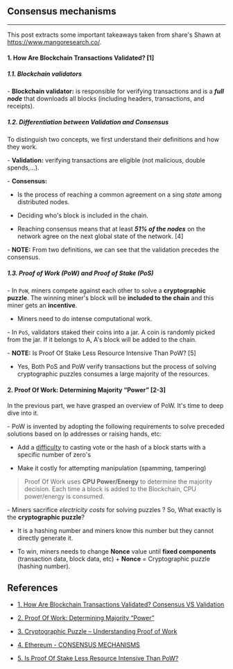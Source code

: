 ## Consensus mechanisms 

___ 

This post extracts some important takeaways taken from share's Shawn at https://www.mangoresearch.co/. 

#### 1. How Are Blockchain Transactions Validated? [1]

##### 1.1. Blockchain validators

\- **Blockchain validator:** is responsible for verifying transactions and is a ***full node*** that downloads all blocks (including headers, transactions, and receipts). 

##### 1.2. Differentiation between Validation and Consensus

To distinguish two concepts, we first understand their definitions and how they work. 

\- **Validation:** verifying transactions are eligible (not malicious, double spends,...).

\- **Consensus:**

+ Is the process of reaching a common agreement on a sing *state* among distributed nodes.

+ Deciding who's block is included in the chain. 

+ Reaching consensus means that at least ***51% of the nodes*** on the network agree on the next global state of the network. [4]

\- **NOTE:** From two definitions, we can see that the validation precedes the consensus. 

##### 1.3. Proof of Work (PoW) and Proof of Stake (PoS)

\- In `PoW`, miners compete against each other to solve a **cryptographic puzzle**. The winning miner's block will be **included to the chain** and this miner gets an **incentive**. 

+ Miners need to do intense computational work.

\- In `PoS`, validators staked their coins into a jar. A coin is randomly picked from the jar. If it belongs to A, A's block will be added to the chain. 

\- **NOTE:** Is Proof Of Stake Less Resource Intensive Than PoW? [5]

+ Yes, Both PoS and PoW verify transactions but the process of solving cryptographic puzzles consumes a large majority of the resources. 

#### 2. Proof Of Work: Determining Majority “Power” [2-3]

In the previous part, we have grasped an overview of PoW. It's time to deep dive into it. 

\- PoW is invented by adopting the following requirements to solve preceded solutions based on Ip addresses or raising hands, etc: 

+ Add a [difficulty](https://www.coindesk.com/learn/bitcoin-mining-difficulty-everything-you-need-to-know/#:~:text=Bitcoin's%20mining%20difficulty%20is%20updated,to%20mine%20a%20new%20block.) to casting vote or the hash of a block starts with a specific number of zero's

+ Make it costly for attempting manipulation (spamming, tampering)

> Proof Of Work uses **CPU Power/Energy** to determine the majority decision. Each time a block is added to the Blockchain, CPU power/energy is consumed. 

\- Miners sacrifice *electricity costs* for solving puzzles ? So, What exactly is the **cryptographic puzzle**?

+ It is a hashing number and miners know this number but they cannot directly generate it. 

+ To win, miners needs to change **Nonce** value until **fixed components** (transaction data, block data, etc) + **Nonce** = Cryptographic puzzle (hashing number). 


## References

+ [1. How Are Blockchain Transactions Validated? Consensus VS Validation](https://www.mangoresearch.co/blockchain-consensus-vs-validation/)

+ [2. Proof Of Work: Determining Majority “Power”](https://www.mangoresearch.co/proof-of-work-determining-majority-power/)

+ [3. Cryptographic Puzzle – Understanding Proof of Work](https://www.mangoresearch.co/cryptographic-puzzle-proof-of-work/)

+ [4. Ethereum - CONSENSUS MECHANISMS](https://ethereum.org/en/developers/docs/consensus-mechanisms/)

+ [5. Is Proof Of Stake Less Resource Intensive Than PoW?](https://www.mangoresearch.co/is-proof-of-stake-less-resource-intensive/)
